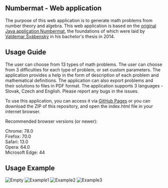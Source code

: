 ## Numbermat - Web application

The purpose of this web application is to generate math problems from number theory and algebra. This web application is based on the [original Java application Numbermat](https://github.com/svabensky/numbermat), the foundations of which were laid by [Valdemar Švábenský](https://elea.sk/valdemar/) in his bachelor's thesis in 2014.

## Usage Guide

The user can choose from 13 types of math problems. The user can choose from 3 difficulties for each type of problem, or set custom parameters. The application provides a help in the form of description of each problem and mathematical definitions. The application can also export problems and their solutions to files in PDF format. The application supports 3 languages - Slovak, Czech and English. Please report any bugs in the issues.

To use this application, you can access it via [GitHub Pages](https://xmaario.github.io/Numbermat-WebApp/#en) or you can download the ZIP of this repository, and open the index.html file in your internet browser.

Recommended browser versions (or newer): 

Chrome: 78.0<br/>
Firefox: 70.0<br/>
Safari: 13.0<br/>
Opera: 64.0<br/>
Microsoft Edge: 44

## Usage Example

![Empty](readme_images/emptyUI.png)
![Example1](readme_images/exampleUsage1.png)
![Example2](readme_images/exampleUsage2.png)
![Example3](readme_images/exampleUsage3.png)
